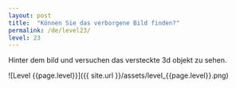 ```yaml
---
layout: post
title:  "Können Sie das verborgene Bild finden?"
permalink: /de/level23/
level: 23
---
```

Hinter dem bild und versuchen das versteckte 3d objekt zu sehen.

![Level {{page.level}}]({{ site.url }}/assets/level_{{page.level}}.png)